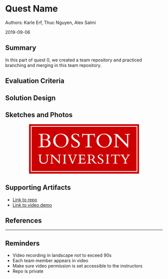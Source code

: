 # Quest Name
Authors: Karle Erf, Thuc Nguyen, Alex Salmi

2019-09-06

## Summary
In this part of quest 0, we created a team repository and practiced branching and merging in this team repository.


## Evaluation Criteria



## Solution Design



## Sketches and Photos
<center><img src="./images/example.png" width="70%" /></center>  
<center> </center>


## Supporting Artifacts
- [Link to repo](https://github.com/BU-EC444/Team17-Erf-Nguyen-Salmi)
- [Link to video demo]()


## References

-----

## Reminders

- Video recording in landscape not to exceed 90s
- Each team member appears in video
- Make sure video permission is set accessible to the instructors
- Repo is private
